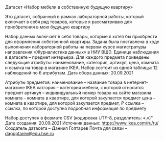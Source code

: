 Датасет «Набор мебели в собственную будущую квартиру»

Это датасет, собранный в рамках лабораторной работы, который включает в себя ряд товаров, которые я рассматриваю для приобретения в мою будущую квартиру

Набор данных включает в себя товары, которые я хотел бы приобрести для оформления собственной квартиры. Задача была поставлена в ходе выполнения лабораторной работы на первом курсе магистратуры направления «Журналистика данных» в НИУ ВШЭ. 
Единица наблюдения в датасете – предмет интерьера. Для каждого предмета приведены следующие атрибуты: наименование, категория, артикул, цена, комната и ссылка на товар в магазине IKEA.
Набор состоит из одной таблицы: 12 наблюдений по 6 атрибутам. Дата сбора данных: 20.09.2021

Атрибуты предметов:
наименование – название товара в интернет-магазине IKEA
катгория – категория мебели, к которой относится предмет
артикул – индивидуальный номер товара на сайте магазина
комната – комната в квартире, для которой закупается предмет
цена – комната в квартире, для которой закупается предмет, ₽
ссылка – ссылка, по которой доступна подробная информация по предмету

Набор доступен в формате CSV (кодировка UTF-8, разделитель: «,»)"
Дата создания: 20.09.2021
Источник данных: https://www.ikea.com/ru/ru/ 
Создатель датасета – Даниил Гоптарев
Почта для связи – dagoptarev@edu.hse.ru
